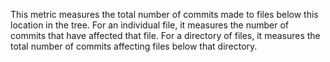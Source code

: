 This metric measures the total number of commits made to files below this location in the tree. For an individual file, it measures the number of commits that have affected that file. For a directory of files, it measures the total number of commits affecting files below that directory.

